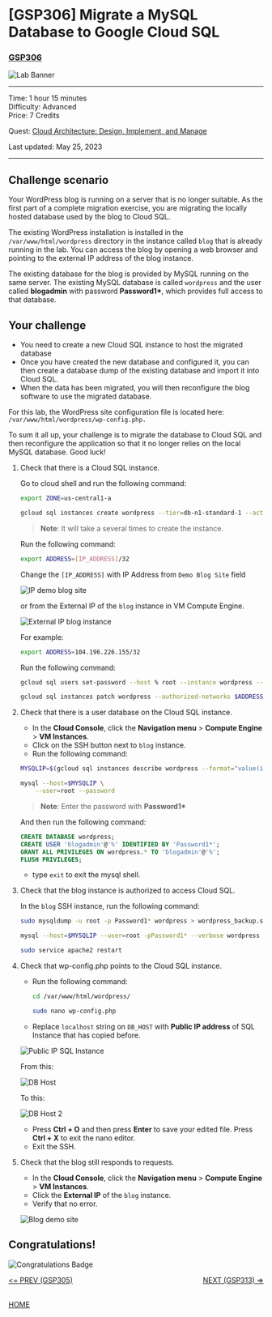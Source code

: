 # [GSP306] Migrate a MySQL Database to Google Cloud SQL

### [GSP306](https://www.cloudskillsboost.google/focuses/1740?parent=catalog)

![Lab Banner](https://cdn.qwiklabs.com/GMOHykaqmlTHiqEeQXTySaMXYPHeIvaqa2qHEzw6Occ%3D)

---

Time: 1 hour 15 minutes<br>
Difficulty: Advanced<br>
Price: 7 Credits

Quest: [Cloud Architecture: Design, Implement, and Manage](https://www.cloudskillsboost.google/quests/124)<br>

Last updated: May 25, 2023

---

## Challenge scenario

Your WordPress blog is running on a server that is no longer suitable. As the first part of a complete migration exercise, you are migrating the locally hosted database used by the blog to Cloud SQL.

The existing WordPress installation is installed in the `/var/www/html/wordpress` directory in the instance called `blog` that is already running in the lab. You can access the blog by opening a web browser and pointing to the external IP address of the blog instance.

The existing database for the blog is provided by MySQL running on the same server. The existing MySQL database is called `wordpress` and the user called **blogadmin** with password __Password1*__, which provides full access to that database.

## Your challenge

- You need to create a new Cloud SQL instance to host the migrated database
- Once you have created the new database and configured it, you can then create a database dump of the existing database and import it into Cloud SQL.
- When the data has been migrated, you will then reconfigure the blog software to use the migrated database.

For this lab, the WordPress site configuration file is located here: `/var/www/html/wordpress/wp-config.php.`

To sum it all up, your challenge is to migrate the database to Cloud SQL and then reconfigure the application so that it no longer relies on the local MySQL database. Good luck!

1. Check that there is a Cloud SQL instance.

    Go to cloud shell and run the following command:

    ```bash
    export ZONE=us-central1-a

    gcloud sql instances create wordpress --tier=db-n1-standard-1 --activation-policy=ALWAYS --zone $ZONE
    ```

    > **Note**: It will take a several times to create the instance.

    Run the following command:

    ```bash
    export ADDRESS=[IP_ADDRESS]/32
    ```

    Change the `[IP_ADDRESS]` with IP Address from `Demo Blog Site` field

    ![IP demo blog site](./images/IP_demo_blog_site.png)

    or from the External IP of the `blog` instance in VM Compute Engine.

    ![External IP blog instance](./images/vm_instances.png)

    For example:

    ```bash
    export ADDRESS=104.196.226.155/32
    ```

    Run the following command:

    ```bash
    gcloud sql users set-password --host % root --instance wordpress --password Password1*

    gcloud sql instances patch wordpress --authorized-networks $ADDRESS --quiet
    ```

2. Check that there is a user database on the Cloud SQL instance.

    - In the **Cloud Console**, click the **Navigation menu** > **Compute Engine** > **VM Instances**.
    - Click on the SSH button next to `blog` instance.
    - Run the following command:

    ```bash
    MYSQLIP=$(gcloud sql instances describe wordpress --format="value(ipAddresses.ipAddress)")

    mysql --host=$MYSQLIP \
        --user=root --password
    ```

    > **Note**: Enter the password with __Password1*__

    And then run the following command:

    ```sql
    CREATE DATABASE wordpress;
    CREATE USER 'blogadmin'@'%' IDENTIFIED BY 'Password1*';
    GRANT ALL PRIVILEGES ON wordpress.* TO 'blogadmin'@'%';
    FLUSH PRIVILEGES;
    ```

    - type `exit` to exit the mysql shell.

3. Check that the blog instance is authorized to access Cloud SQL.

    In the `blog` SSH instance, run the following command:

    ```bash
    sudo mysqldump -u root -p Password1* wordpress > wordpress_backup.sql

    mysql --host=$MYSQLIP --user=root -pPassword1* --verbose wordpress < wordpress_backup.sql

    sudo service apache2 restart
    ```

4. Check that wp-config.php points to the Cloud SQL instance.
    - Run the following command:

        ```bash
        cd /var/www/html/wordpress/

        sudo nano wp-config.php
        ```

    - Replace `localhost` string on `DB_HOST` with **Public IP address** of SQL Instance that has copied before.

    ![Public IP SQL Instance](./images/SQL_instance.png)

    From this:

    ![DB Host](./images/DB_host.png)

    To this:

    ![DB Host 2](./images/DB_host2.png)

    - Press **Ctrl + O** and then press **Enter** to save your edited file. Press **Ctrl + X** to exit the nano editor.
    - Exit the SSH.

5. Check that the blog still responds to requests.

    - In the **Cloud Console**, click the **Navigation menu** > **Compute Engine** > **VM Instances**.
    - Click the **External IP** of the `blog` instance.
    - Verify that no error.

    ![Blog demo site](./images/blog_demo.png)

## Congratulations!

![Congratulations Badge](https://cdn.qwiklabs.com/GOodosAwxciMN42hNV4ZqZIwQ5eXORJcUSvZ2SAuXYI%3D)

<div style="display: flex; justify-content: space-between;">
    <a style="text-align: left;" href="../GSP305/index.md"><= PREV (GSP305)</a>
    <a style="text-align: right;" href="../GSP313/index.md">NEXT (GSP313) =></a>
</div>
<br>

[HOME](../../README.md)
